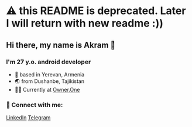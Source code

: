 # ⚠️ this README is deprecated. Later I will return with new readme :))

## Hi there, my name is Akram 👋
### I'm 27 y.o. android developer

- 📍 based in Yerevan, Armenia
- 🌏 from Dushanbe, Tajikistan
- 🧑‍💻 Currently at [Owner.One](https://owner.one/)

### 📱 Connect with me:


[LinkedIn](https://linkedin.com/in/akram-baratov/)
[Telegram](https://t.me/imbaratov/)
